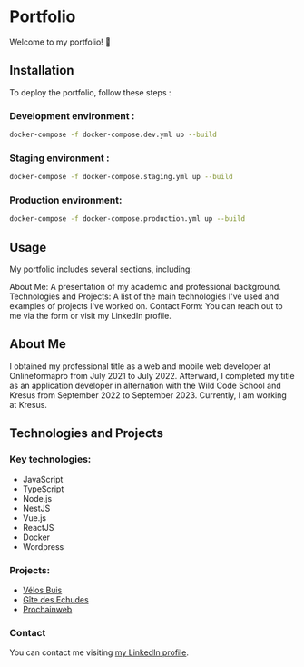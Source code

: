 # Portfolio

Welcome to my portfolio! 🚀

## Installation

To deploy the portfolio, follow these steps :

### Development environment :
```bash
docker-compose -f docker-compose.dev.yml up --build
```

### Staging environment :
```bash
docker-compose -f docker-compose.staging.yml up --build
```

### Production environment:
 ```bash
 docker-compose -f docker-compose.production.yml up --build
```

## Usage
My portfolio includes several sections, including:

About Me: A presentation of my academic and professional background.
Technologies and Projects: A list of the main technologies I've used and examples of projects I've worked on.
Contact Form: You can reach out to me via the form or visit my LinkedIn profile.

## About Me
I obtained my professional title as a web and mobile web developer at Onlineformapro from July 2021 to July 2022. Afterward, I completed my title as an application developer in alternation with the Wild Code School and Kresus from September 2022 to September 2023. Currently, I am working at Kresus.

## Technologies and Projects
### Key technologies:
- JavaScript
- TypeScript
- Node.js
- NestJS
- Vue.js
- ReactJS
- Docker
- Wordpress
  
### Projects:
- [Vélos Buis](https://velosbuis.com)
- [Gîte des Echudes](https://gitedesechudes.fr)
- [Prochainweb](https://prochainweb.com/)

### Contact
You can contact me visiting [my LinkedIn profile](https://www.linkedin.com/in/arnaud-lyard/).
